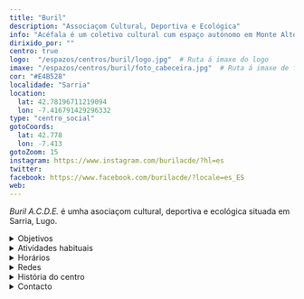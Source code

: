 ```yaml
---
title: "Buril"
description: "Associaçom Cultural, Deportiva e Ecológica"
info: "Acéfala é um coletivo cultural cum espaço autónomo em Monte Alto (A Corunha)."
dirixido_por: ""
centro: true
logo:  "/espazos/centros/buril/logo.jpg"  # Ruta á imaxe do logo
imaxe: "/espazos/centros/buril/foto_cabeceira.jpg"  # Ruta á imaxe de fondo
cor: "#E4B528"
localidade: "Sarria"
location:
  lat: 42.78196711219094
  lon: -7.416791429296332
type: "centro_social"
gotoCoords:
  lat: 42.778
  lon: -7.413
gotoZoom: 15
instagram: https://www.instagram.com/burilacde/?hl=es
twitter:
facebook: https://www.facebook.com/burilacde/?locale=es_ES
web:
---
```

*Buril A.C.D.E.* é umha asociaçom cultural, deportiva e ecológica situada em Sarria, Lugo.

<details>
  <summary>Objetivos</summary>
  <ul>
    <li>Objetivo 1</li>
    <li>Objetivo 2</li>
    <li>Objetivo 3</li>
  </ul>
</details>

<details>
  <summary>Atividades habituais</summary>
  <p>No Centro Social organizamos umha ampla variedade de atividades:</p>
  <ul>
    <li>Talheres</li>
    <li>Faladoiros</li>
    <li>Projeçons</li>
    <li>Juntanzas</li>
  </ul>
</details>

<details>
  <summary>Horários</summary>
  <p>Os horários habituais do centro som os seguintes:</p>
  <ul>
    <li><strong>Segundas a sextas:</strong> 16:00 - 21:00.</li>
    <li><strong>Sábados:</strong> 10:00 - 14:00 e 16:00 - 20:00.</li>
    <li><strong>Domingos:</strong> Pechado, excepto para eventos programados.</li>
  </ul>
</details>

<details>
  <summary>Redes</summary>
  <p>Conhece-nos a través de:</p>
  <ul>
    <li>Instragram</li>
    <li>Twiter/X</li>
    <li>Facebook</li>
    <li>Bluesky</li>
  </ul>
</details>

<details>
  <summary>História do centro</summary>
  <p></p>
</details>

<details>
  <summary>Contacto</summary>
  <p>Podes contatar connosco a través de:</p>
  <ul>
    <li>Email: contacto@email.com</li>
    <li>Teléfono: 111 111 111</li>
    <li>Endereço: - </li>
  </ul>
</details>